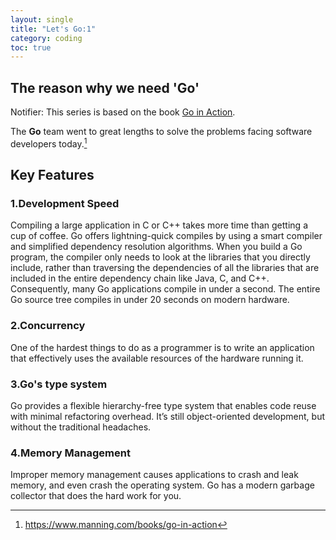 ```yaml
---
layout: single
title: "Let's Go:1"
category: coding
toc: true
---
```


## The reason why we need 'Go'

Notifier: This series is based on the book [Go in Action](https://www.manning.com/books/go-in-action).

The **Go** team went to great lengths to solve the problems facing software developers today.[^1]

## Key Features

### 1.Development Speed

Compiling a large application in C or C++ takes more time than getting a cup of coffee.
Go offers lightning-quick compiles by using a smart compiler and simplified dependency resolution algorithms. When you build a Go program, the compiler only needs to look at the libraries that you directly include, rather than traversing the dependencies of all the libraries that are included in the entire dependency chain like Java, C, and C++. Consequently, many Go applications compile in under a second. The entire Go source tree compiles in under 20 seconds on modern hardware.

### 2.Concurrency

One of the hardest things to do as a programmer is to write an application that effectively uses the available resources of the hardware running it.

### 3.Go's type system

Go provides a flexible hierarchy-free type system that enables code reuse with minimal refactoring overhead. It’s still object-oriented development, but without the traditional headaches.

### 4.Memory Management

Improper memory management causes applications to crash and leak memory, and even crash the operating system. Go has a modern garbage collector that does the hard work for you.


[^1]: https://www.manning.com/books/go-in-action